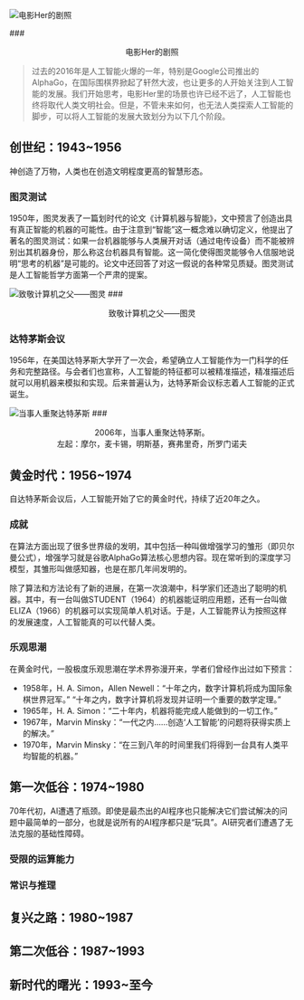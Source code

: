 ![电影Her的剧照](http://img31.mtime.cn/pi/2013/12/16/103747.95099884_1000X1000.jpg)

###<center>电影Her的剧照</center>

> 过去的2016年是人工智能火爆的一年，特别是Google公司推出的AlphaGo，在国际围棋界掀起了轩然大波，也让更多的人开始关注到人工智能的发展。我们开始思考，电影Her里的场景也许已经不远了，人工智能也终将取代人类文明社会。但是，不管未来如何，也无法人类探索人工智能的脚步，可以将人工智能的发展大致划分为以下几个阶段。

## 创世纪：1943~1956
神创造了万物，人类也在创造文明程度更高的智慧形态。

### 图灵测试
1950年，图灵发表了一篇划时代的论文《计算机器与智能》，文中预言了创造出具有真正智能的机器的可能性。由于注意到“智能”这一概念难以确切定义，他提出了著名的图灵测试：如果一台机器能够与人类展开对话（通过电传设备）而不能被辨别出其机器身份，那么称这台机器具有智能。这一简化使得图灵能够令人信服地说明“思考的机器”是可能的。论文中还回答了对这一假说的各种常见质疑。图灵测试是人工智能哲学方面第一个严肃的提案。

![致敬计算机之父——图灵](http://photocdn.sohu.com/20160418/Img444699274.jpg)
###<center>致敬计算机之父——图灵</center>

### 达特茅斯会议
1956年，在美国达特茅斯大学开了一次会，希望确立人工智能作为一门科学的任务和完整路径。与会者们也宣称，人工智能的特征都可以被精准描述，精准描述后就可以用机器来模拟和实现。后来普遍认为，达特茅斯会议标志着人工智能的正式诞生。

![当事人重聚达特茅斯](http://img1.cache.netease.com/catchpic/D/DA/DA7B8FC2448C503EC5722C4CDC785C2A.jpg)
###<center>2006年，当事人重聚达特茅斯。<br>左起：摩尔，麦卡锡，明斯基，赛弗里奇，所罗门诺夫</center>

## 黄金时代：1956~1974
自达特茅斯会议后，人工智能开始了它的黄金时代，持续了近20年之久。

### 成就
在算法方面出现了很多世界级的发明，其中包括一种叫做增强学习的雏形（即贝尔曼公式），增强学习就是谷歌AlphaGo算法核心思想内容。现在常听到的深度学习模型，其雏形叫做感知器，也是在那几年间发明的。

除了算法和方法论有了新的进展，在第一次浪潮中，科学家们还造出了聪明的机器。其中，有一台叫做STUDENT（1964）的机器能证明应用题，还有一台叫做ELIZA（1966）的机器可以实现简单人机对话。于是，人工智能界认为按照这样的发展速度，人工智能真的可以代替人类。

### 乐观思潮
在黄金时代，一股极度乐观思潮在学术界弥漫开来，学者们曾经作出过如下预言：

- 1958年，H. A. Simon，Allen Newell：“十年之内，数字计算机将成为国际象棋世界冠军。” “十年之内，数字计算机将发现并证明一个重要的数学定理。”
- 1965年，H. A. Simon：“二十年内，机器将能完成人能做到的一切工作。”
- 1967年，Marvin Minsky：“一代之内……创造‘人工智能’的问题将获得实质上的解决。”
- 1970年，Marvin Minsky：“在三到八年的时间里我们将得到一台具有人类平均智能的机器。”

## 第一次低谷：1974~1980
70年代初，AI遭遇了瓶颈。即使是最杰出的AI程序也只能解决它们尝试解决的问题中最简单的一部分，也就是说所有的AI程序都只是“玩具”。AI研究者们遭遇了无法克服的基础性障碍。

### 受限的运算能力


### 常识与推理


### 

## 复兴之路：1980~1987

## 第二次低谷：1987~1993

## 新时代的曙光：1993~至今